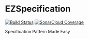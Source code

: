 # EZSpecification

[![Build Status](https://dev.azure.com/dillon-adams/GitHub/_apis/build/status/EZSpecification?branchName=master)](https://dev.azure.com/dillon-adams/GitHub/_build/latest?definitionId=10&branchName=master) [![SonarCloud Coverage](https://sonarcloud.io/api/project_badges/measure?project=DillonAd_ezspecification&metric=coverage)](https://sonarcloud.io/dashboard?id=DillonAd_ezspecification)

Specification Pattern Made Easy
